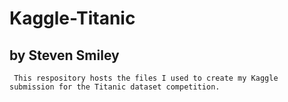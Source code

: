 # Kaggle-Titanic
## by Steven Smiley

```
 This respository hosts the files I used to create my Kaggle submission for the Titanic dataset competition.
```
